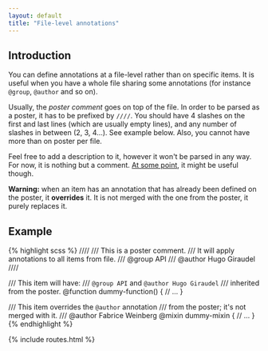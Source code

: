 ```yaml
---
layout: default
title: "File-level annotations"
---
```


## Introduction

You can define annotations at a file-level rather than on specific items. It is useful when you have a whole file sharing some annotations (for instance `@group`, `@author` and so on).

Usually, the *poster comment* goes on top of the file. In order to be parsed as a poster, it has to be prefixed by `////`. You should have 4 slashes on the first and last lines (which are usually empty lines), and any number of slashes in between (2, 3, 4...). See example below. Also, you cannot have more than on poster per file.

Feel free to add a description to it, however it won't be parsed in any way. For now, it is nothing but a comment. [At some point](https://github.com/SassDoc/sassdoc/issues/256), it might be useful though.

<p class="note  note--warning"><strong>Warning:</strong> when an item has an annotation that has already been defined on the poster, it <strong>overrides</strong> it. It is not merged with the one from the poster, it purely replaces it.</p>

## Example

{% highlight scss %}
////
/// This is a poster comment.
/// It will apply annotations to all items from file.
/// @group API
/// @author Hugo Giraudel
////

/// This item will have:
/// `@group API` and `@author Hugo Giraudel`
/// inherited from the poster.
@function dummy-function() {
  // ...
}

/// This item overrides the `@author` annotation
/// from the poster; it's not merged with it.
/// @author Fabrice Weinberg
@mixin dummy-mixin {
  // ...
}
{% endhighlight %}

{% include routes.html %}
